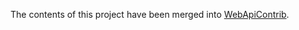 The contents of this project have been merged into [WebApiContrib](http://github.com/WebApiContrib/WebAPIContrib).
